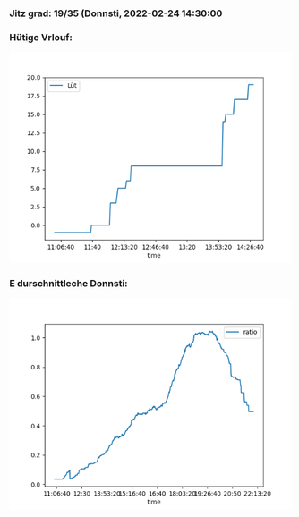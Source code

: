 ### Jitz grad: 19/35 (Donnsti, 2022-02-24 14:30:00

### Hütige Vrlouf:
![Graph](Today.png)

### E durschnittleche Donnsti:
![Graph](Donnsti.png)